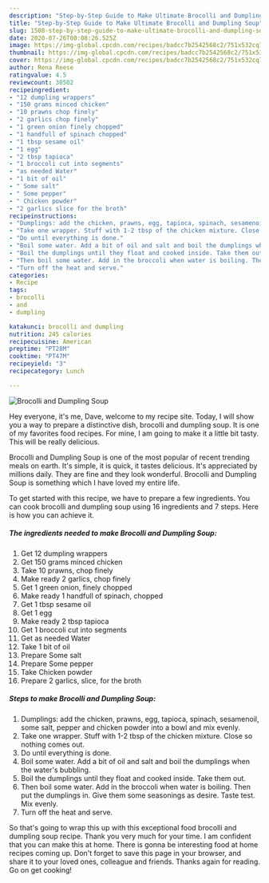 ```yaml
---
description: "Step-by-Step Guide to Make Ultimate Brocolli and Dumpling Soup"
title: "Step-by-Step Guide to Make Ultimate Brocolli and Dumpling Soup"
slug: 1508-step-by-step-guide-to-make-ultimate-brocolli-and-dumpling-soup
date: 2020-07-26T00:08:26.525Z
image: https://img-global.cpcdn.com/recipes/badcc7b2542568c2/751x532cq70/brocolli-and-dumpling-soup-recipe-main-photo.jpg
thumbnail: https://img-global.cpcdn.com/recipes/badcc7b2542568c2/751x532cq70/brocolli-and-dumpling-soup-recipe-main-photo.jpg
cover: https://img-global.cpcdn.com/recipes/badcc7b2542568c2/751x532cq70/brocolli-and-dumpling-soup-recipe-main-photo.jpg
author: Rena Reese
ratingvalue: 4.5
reviewcount: 30502
recipeingredient:
- "12 dumpling wrappers"
- "150 grams minced chicken"
- "10 prawns chop finely"
- "2 garlics chop finely"
- "1 green onion finely chopped"
- "1 handfull of spinach chopped"
- "1 tbsp sesame oil"
- "1 egg"
- "2 tbsp tapioca"
- "1 broccoli cut into segments"
- "as needed Water"
- "1 bit of oil"
- " Some salt"
- " Some pepper"
- " Chicken powder"
- "2 garlics slice for the broth"
recipeinstructions:
- "Dumplings: add the chicken, prawns, egg, tapioca, spinach, sesamenoil, some salt, pepper and chicken powder into a bowl and mix evenly."
- "Take one wrapper. Stuff with 1-2 tbsp of the chicken mixture. Close so nothing comes out."
- "Do until everything is done."
- "Boil some water. Add a bit of oil and salt and boil the dumplings when the water&#39;s bubbling."
- "Boil the dumplings until they float and cooked inside. Take them out."
- "Then boil some water. Add in the broccoli when water is boiling. Then put the dumplings in. Give them some seasonings as desire. Taste test. Mix evenly."
- "Turn off the heat and serve."
categories:
- Recipe
tags:
- brocolli
- and
- dumpling

katakunci: brocolli and dumpling 
nutrition: 245 calories
recipecuisine: American
preptime: "PT28M"
cooktime: "PT47M"
recipeyield: "3"
recipecategory: Lunch

---
```



![Brocolli and Dumpling Soup](https://img-global.cpcdn.com/recipes/badcc7b2542568c2/751x532cq70/brocolli-and-dumpling-soup-recipe-main-photo.jpg)

Hey everyone, it's me, Dave, welcome to my recipe site. Today, I will show you a way to prepare a distinctive dish, brocolli and dumpling soup. It is one of my favorites food recipes. For mine, I am going to make it a little bit tasty. This will be really delicious.



Brocolli and Dumpling Soup is one of the most popular of recent trending meals on earth. It's simple, it is quick, it tastes delicious. It's appreciated by millions daily. They are fine and they look wonderful. Brocolli and Dumpling Soup is something which I have loved my entire life.


To get started with this recipe, we have to prepare a few ingredients. You can cook brocolli and dumpling soup using 16 ingredients and 7 steps. Here is how you can achieve it.

<!--inarticleads1-->

##### The ingredients needed to make Brocolli and Dumpling Soup:

1. Get 12 dumpling wrappers
1. Get 150 grams minced chicken
1. Take 10 prawns, chop finely
1. Make ready 2 garlics, chop finely
1. Get 1 green onion, finely chopped
1. Make ready 1 handfull of spinach, chopped
1. Get 1 tbsp sesame oil
1. Get 1 egg
1. Make ready 2 tbsp tapioca
1. Get 1 broccoli cut into segments
1. Get as needed Water
1. Take 1 bit of oil
1. Prepare  Some salt
1. Prepare  Some pepper
1. Take  Chicken powder
1. Prepare 2 garlics, slice, for the broth




<!--inarticleads2-->

##### Steps to make Brocolli and Dumpling Soup:

1. Dumplings: add the chicken, prawns, egg, tapioca, spinach, sesamenoil, some salt, pepper and chicken powder into a bowl and mix evenly.
1. Take one wrapper. Stuff with 1-2 tbsp of the chicken mixture. Close so nothing comes out.
1. Do until everything is done.
1. Boil some water. Add a bit of oil and salt and boil the dumplings when the water&#39;s bubbling.
1. Boil the dumplings until they float and cooked inside. Take them out.
1. Then boil some water. Add in the broccoli when water is boiling. Then put the dumplings in. Give them some seasonings as desire. Taste test. Mix evenly.
1. Turn off the heat and serve.




So that's going to wrap this up with this exceptional food brocolli and dumpling soup recipe. Thank you very much for your time. I am confident that you can make this at home. There is gonna be interesting food at home recipes coming up. Don't forget to save this page in your browser, and share it to your loved ones, colleague and friends. Thanks again for reading. Go on get cooking!
